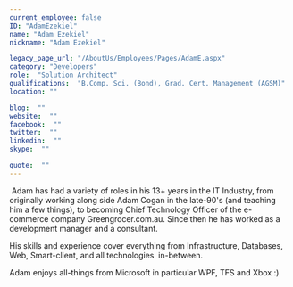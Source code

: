 ```yaml
---
current_employee: false
ID: "AdamEzekiel"
name: "Adam Ezekiel"
nickname: "Adam Ezekiel"

legacy_page_url: "/AboutUs/Employees/Pages/AdamE.aspx"
category: "Developers"
role:  "Solution Architect"
qualifications:  "B.Comp. Sci. (Bond), Grad. Cert. Management (AGSM)"
location: ""

blog:  ""
website:  ""
facebook:  ""
twitter:  ""
linkedin:  ""
skype:  ""

quote:  ""
---
```


​ Adam has had a variety of roles in his 13+ years in the IT Industry, from originally working along side Adam Cogan in the late-90's (and teaching him a few things), to becoming Chief Technology Officer of the e-commerce company Greengrocer.com.au. Since then he has worked as a development manager and a consultant.  

His skills and experience cover everything from Infrastructure, Databases, Web, Smart-client, and all technologies  in-between.  


Adam enjoys all-things from Microsoft in particular WPF, TFS and Xbox :)  

<span><span><ins cite="mailto:Adam%20Ezekiel" datetime="2009-06-02T12:58"></ins></span></span> 
